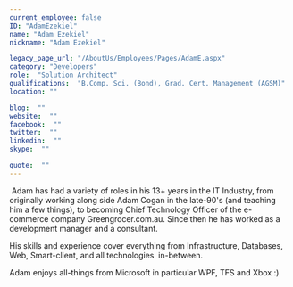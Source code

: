 ```yaml
---
current_employee: false
ID: "AdamEzekiel"
name: "Adam Ezekiel"
nickname: "Adam Ezekiel"

legacy_page_url: "/AboutUs/Employees/Pages/AdamE.aspx"
category: "Developers"
role:  "Solution Architect"
qualifications:  "B.Comp. Sci. (Bond), Grad. Cert. Management (AGSM)"
location: ""

blog:  ""
website:  ""
facebook:  ""
twitter:  ""
linkedin:  ""
skype:  ""

quote:  ""
---
```


​ Adam has had a variety of roles in his 13+ years in the IT Industry, from originally working along side Adam Cogan in the late-90's (and teaching him a few things), to becoming Chief Technology Officer of the e-commerce company Greengrocer.com.au. Since then he has worked as a development manager and a consultant.  

His skills and experience cover everything from Infrastructure, Databases, Web, Smart-client, and all technologies  in-between.  


Adam enjoys all-things from Microsoft in particular WPF, TFS and Xbox :)  

<span><span><ins cite="mailto:Adam%20Ezekiel" datetime="2009-06-02T12:58"></ins></span></span> 
